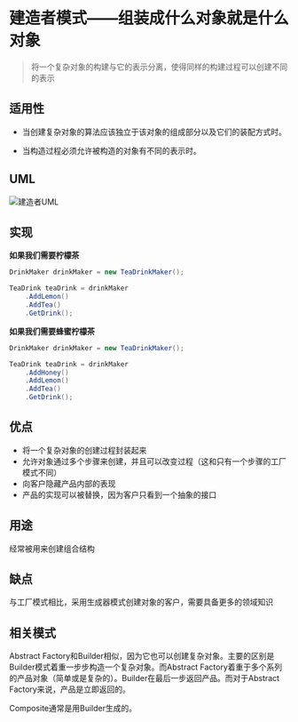 # 建造者模式——组装成什么对象就是什么对象

> 将一个复杂对象的构建与它的表示分离，使得同样的构建过程可以创建不同的表示

## 适用性

- 当创建复杂对象的算法应该独立于该对象的组成部分以及它们的装配方式时。

- 当构造过程必须允许被构造的对象有不同的表示时。

## UML

<img :src="$withBase('/design/design_pattern/02builderUML.png')" alt="建造者UML"/>

## 实现

**如果我们需要柠檬茶**

```c#
DrinkMaker drinkMaker = new TeaDrinkMaker();

TeaDrink teaDrink = drinkMaker
    .AddLemon()
    .AddTea()
    .GetDrink();
```

**如果我们需要蜂蜜柠檬茶**

```c#
DrinkMaker drinkMaker = new TeaDrinkMaker();

TeaDrink teaDrink = drinkMaker
    .AddHoney()
    .AddLemon()
    .AddTea()
    .GetDrink();
```

## 优点

 - 将一个复杂对象的创建过程封装起来
 - 允许对象通过多个步骤来创建，并且可以改变过程（这和只有一个步骤的工厂模式不同）
 - 向客户隐藏产品内部的表现
 - 产品的实现可以被替换，因为客户只看到一个抽象的接口

## 用途

经常被用来创建组合结构

## 缺点

与工厂模式相比，采用生成器模式创建对象的客户，需要具备更多的领域知识

## 相关模式

Abstract Factory和Builder相似，因为它也可以创建复杂对象。主要的区别是Builder模式着重一步步构造一个复杂对象。而Abstract Factory着重于多个系列的产品对象（简单或是复杂的）。Builder在最后一步返回产品。而对于Abstract Factory来说，产品是立即返回的。

Composite通常是用Builder生成的。



